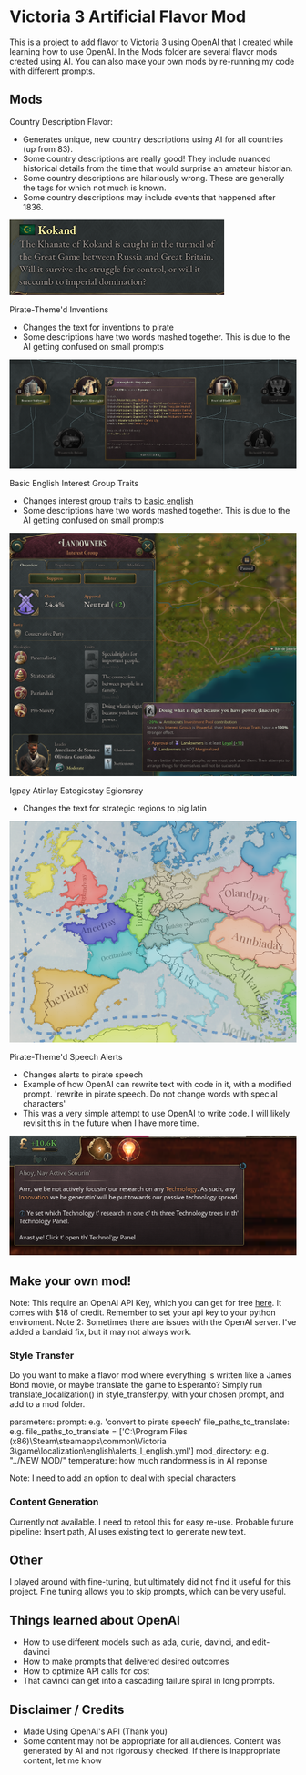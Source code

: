 # Victoria 3 Artificial Flavor Mod

This is a project to add flavor to Victoria 3 using OpenAI that I created while learning how to use OpenAI. In the Mods folder are several flavor mods created using AI. You
can also make your own mods by re-running my code with different prompts.

## Mods
Country Description Flavor:
* Generates unique, new country descriptions using AI for all countries (up from 83).
* Some country descriptions are really good! They include nuanced historical details from the time that would surprise an amateur historian.
* Some country descriptions are hilariously wrong. These are generally the tags for which not much is known.
* Some country descriptions may include events that happened after 1836.

![alt text](country_desc_kokand.png "Title")

Pirate-Theme'd Inventions
* Changes the text for inventions to pirate
* Some descriptions have two words mashed together. This is due to the AI getting confused on small prompts

![alt text](inventions.png "Title")

Basic English Interest Group Traits
* Changes interest group traits to [basic english](https://en.wikipedia.org/wiki/Basic_English)
* Some descriptions have two words mashed together. This is due to the AI getting confused on small prompts

![alt text](ig_traits.png "Title")

Igpay Atinlay Eategicstay Egionsray
* Changes the text for strategic regions to pig latin

![alt text](strategicregions.png "Title")

Pirate-Theme'd Speech Alerts
* Changes alerts to pirate speech
* Example of how OpenAI can rewrite text with code in it, with a modified prompt. 'rewrite in pirate speech. Do not change words with special characters'
* This was a very simple attempt to use OpenAI to write code. I will likely revisit this in the future when I have more time.

![alt text](alerts.png "Title")

## Make your own mod!
Note: This require an OpenAI API Key, which you can get for free [here](https://openai.com/api/). It comes with $18 of credit. Remember to set your api key to your python enviroment.
Note 2: Sometimes there are issues with the OpenAI server. I've added a bandaid fix, but it may not always work.
### Style Transfer
Do you want to make a flavor mod where everything is written like a James Bond movie, or maybe translate the game to Esperanto?
Simply run translate_localization() in style_transfer.py, with your chosen prompt, and add to a mod folder.

parameters: 
prompt: e.g. 'convert to pirate speech'
file_paths_to_translate: e.g. file_paths_to_translate = ['C:\\Program Files (x86)\\Steam\\steamapps\\common\\Victoria 3\\game\\localization\\english\\alerts_l_english.yml']
mod_directory: e.g. "../NEW MOD/"
temperature: how much randomness is in AI reponse

Note: I need to add an option to deal with special characters

### Content Generation
Currently not available. I need to retool this for easy re-use. Probable future pipeline: Insert path, AI uses existing text to generate new text.


## Other
I played around with fine-tuning, but ultimately did not find it useful for this project. Fine tuning allows you to skip prompts, which can be very useful.

## Things learned about OpenAI
* How to use different models such as ada, curie, davinci, and edit-davinci 
* How to make prompts that delivered desired outcomes
* How to optimize API calls for cost
* That davinci can get into a cascading failure spiral in long prompts.
## Disclaimer / Credits
* Made Using OpenAI's API (Thank you)
* Some content may not be appropriate for all audiences. Content was generated by AI and not rigorously checked. If there is inappropriate content, let me know
